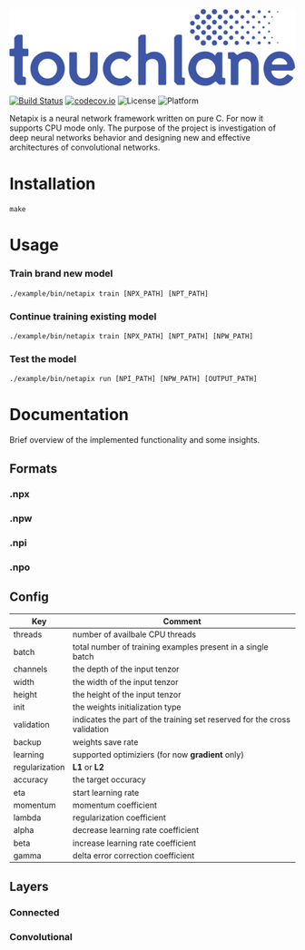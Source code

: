 ![LOGO](https://github.com/touchlane/Netapix/blob/master/assets/logo.svg)

[![Build Status](https://travis-ci.org/touchlane/Netapix.svg?branch=master)](https://travis-ci.org/touchlane/Netapix)
[![codecov.io](https://codecov.io/gh/touchlane/Netapix/branch/master/graph/badge.svg)](https://codecov.io/gh/codecov/Netapix/branch/master)
![License](https://img.shields.io/badge/license-MIT-blue.svg)
![Platform](https://img.shields.io/badge/platform-MacOS-lightgrey.svg)

Netapix is a neural network framework written on pure C. For now it supports CPU mode only. The purpose of the project is investigation of  deep neural networks behavior and designing new and effective architectures of convolutional networks.

# Installation
```
make
```

# Usage

### Train brand new model
```
./example/bin/netapix train [NPX_PATH] [NPT_PATH]  
```

### Continue training existing model
```
./example/bin/netapix train [NPX_PATH] [NPT_PATH] [NPW_PATH]  
```

### Test the model
```
./example/bin/netapix run [NPI_PATH] [NPW_PATH] [OUTPUT_PATH]  
```

# Documentation
Brief overview of the implemented functionality and some insights.

## Formats

### .npx

### .npw

### .npi

### .npo

## Config

| Key |  Comment |
| ------------- | ------------- |
|threads | number of availbale CPU threads |
|batch | total number of training examples present in a single batch  |
|channels | the depth of the input tenzor |
|width | the width of the input tenzor | 
|height | the height of the input tenzor | 
|init | the weights initialization type |
|validation | indicates the part of the training set reserved for the cross validation |
|backup | weights save rate |
|learning | supported optimiziers (for now **gradient** only) |
|regularization | **L1** or **L2**|
|accuracy | the target occuracy |
|eta | start learning rate |
|momentum | momentum coefficient|
|lambda | regularization coefficient |
|alpha | decrease learning rate coefficient|
|beta |  increase learning rate coefficient |
|gamma | delta error correction coefficient |

## Layers

### Connected

### Convolutional


